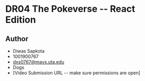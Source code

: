 # DR04 The Pokeverse -- React Edition

## Author

* Diwas Sapkota
* 1001900767
* dxs0767@mavs.uta.edu
* Dogs
* [Video Submission URL -- make sure permissions are open]
